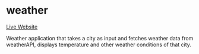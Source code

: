 # weather

[Live Website]([https://your-username.github.io/your-repo/](https://havus-efecan.github.io/weather/)https://havus-efecan.github.io/weather/)

Weather application that takes a city as input and fetches weather data from weatherAPI, displays temperature and other weather conditions of that city.


